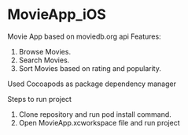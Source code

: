 # MovieApp_iOS
Movie App based on moviedb.org api
Features:
1. Browse Movies.
2. Search Movies.
3. Sort Movies based on rating and popularity.

Used Cocoapods as package dependency manager

Steps to run project
1. Clone repository and run pod install command.
2. Open MovieApp.xcworkspace file and run project


